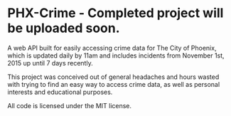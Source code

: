 # PHX-Crime - Completed project will be uploaded soon.
A web API built for easily accessing crime data for The City of Phoenix, which is updated daily by 11am and includes incidents from November 1st, 2015 up until 7 days recently.

This project was conceived out of general headaches and hours wasted with trying to find an easy way to access crime data, as well as personal interests and educational purposes.

All code is licensed under the MIT license.

